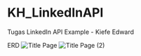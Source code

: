 # KH_LinkedInAPI
 Tugas LinkedIn API Example - Kiefe Edward

ERD
![Title Page](https://user-images.githubusercontent.com/102399957/170848726-1bc9ee85-1844-4ad7-9755-5b06011a6b60.jpg)
![Title Page (2)](https://user-images.githubusercontent.com/102399957/170848723-6f904106-c19d-486b-923a-73967d7fee04.jpg)
